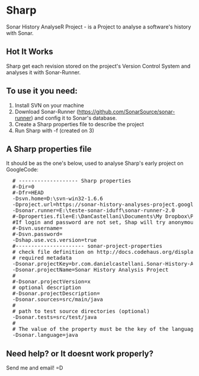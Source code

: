 Sharp
=====

Sonar History AnalyseR Project - is a Project to analyse a software's history with Sonar.

Hot It Works
---

Sharp get each revision stored on the project's Version Control System and analyses it with Sonar-Runner.

To use it you need:
-------------------

1. Install SVN on your machine
2. Download Sonar-Runner (https://github.com/SonarSource/sonar-runner) and config it to Sonar's database.
3. Create a Sharp properties file to describe the project
4. Run Sharp with -f <properties-file-path> (created on 3)

A Sharp properties file 
-------------------

It should be as the one's below, used to analyse Sharp's early project on GoogleCode:

<pre>
  # ------------------- Sharp properties
  #-Dir=0
  #-Dfr=HEAD
  -Dsvn.home=D:\svn-win32-1.6.6
  -Dproject.url=https://sonar-history-analyses-project.googlecode.com/svn/trunk/
  -Dsonar.runner=E:\teste-sonar-iduff\sonar-runner-2.0
  #-Dproperties.file=E:\DanCastellani\Documents\My Dropbox\Projetos\Sonar Hystory Analysis Project\publico-core-sonar-project.properties
  #If login and password are not set, Shap will try anonymous access.
  #-Dsvn.username=
  #-Dsvn.password=
  -Dshap.use.vcs.version=true
  #---------------------- sonar-project-properties
  # check file definition on http://docs.codehaus.org/display/SONAR/Analyzing+with+Sonar+Runner
  # required metadata
  -Dsonar.projectKey=br.com.danielcastellani.Sonar-History-Analysis-Project
  -Dsonar.projectName=Sonar History Analysis Project
  #
  #-Dsonar.projectVersion=x
  # optional description
  #-Dsonar.projectDescription=
  -Dsonar.sources=src/main/java
  #
  # path to test source directories (optional)
  -Dsonar.tests=src/test/java
  #
  # The value of the property must be the key of the language.
  -Dsonar.language=java
</pre>
  
Need help? or It doesnt work properly?
---

Send me and email! =D
  
